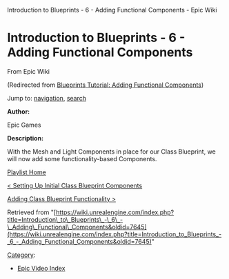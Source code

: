Introduction to Blueprints - 6 - Adding Functional Components - Epic Wiki              

Introduction to Blueprints - 6 - Adding Functional Components
=============================================================

From Epic Wiki

(Redirected from [Blueprints Tutorial: Adding Functional Components](/index.php?title=Blueprints_Tutorial:_Adding_Functional_Components&redirect=no "Blueprints Tutorial: Adding Functional Components"))

Jump to: [navigation](#mw-navigation), [search](#p-search)

  

**Author:**

Epic Games

**Description:**

With the Mesh and Light Components in place for our Class Blueprint, we will now add some functionality-based Components.

[Playlist Home](/Category:Epic_Video_Playlists "Category:Epic Video Playlists")

[< Setting Up Initial Class Blueprint Components](/Introduction_to_Blueprints_-_5_-_Setting_Up_Initial_Class_Blueprint_Components "Introduction to Blueprints - 5 - Setting Up Initial Class Blueprint Components")

[Adding Class Blueprint Functionality >](/Introduction_to_Blueprints_-_7_-_Adding_Class_Blueprint_Functionality "Introduction to Blueprints - 7 - Adding Class Blueprint Functionality")

Retrieved from "[https://wiki.unrealengine.com/index.php?title=Introduction\_to\_Blueprints\_-\_6\_-\_Adding\_Functional\_Components&oldid=7645](https://wiki.unrealengine.com/index.php?title=Introduction_to_Blueprints_-_6_-_Adding_Functional_Components&oldid=7645)"

[Category](/Special:Categories "Special:Categories"):

*   [Epic Video Index](/index.php?title=Category:Epic_Video_Index&action=edit&redlink=1 "Category:Epic Video Index (page does not exist)")